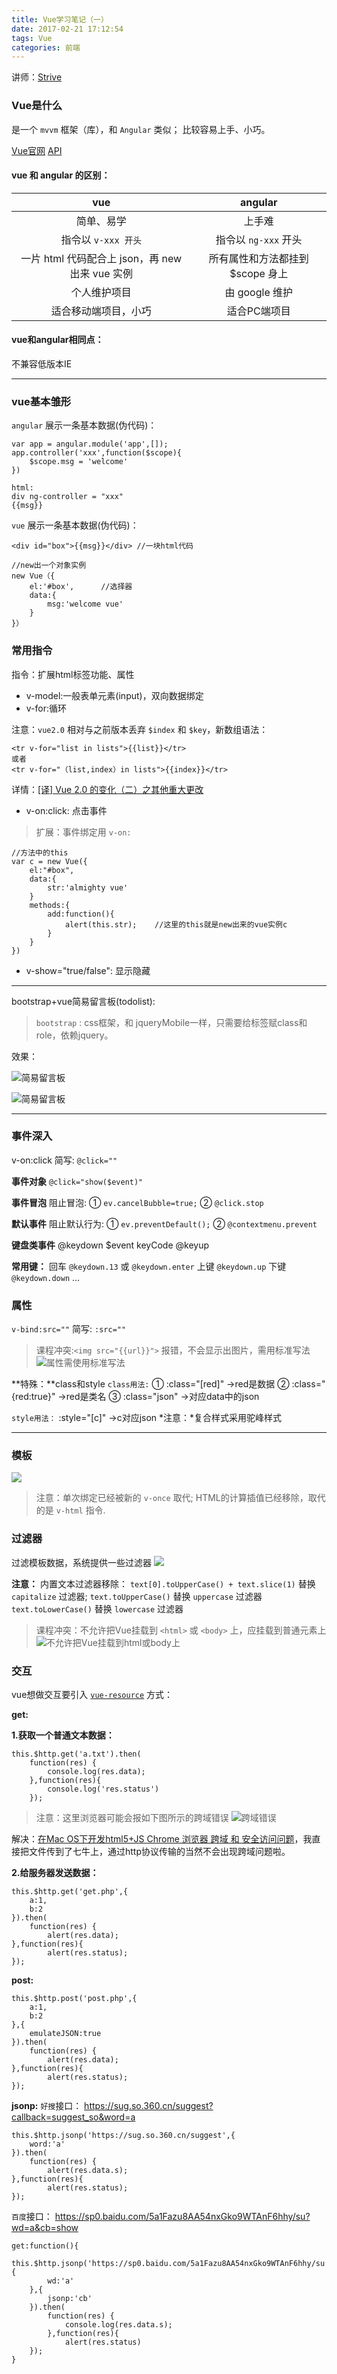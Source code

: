 ```yaml
---
title: Vue学习笔记（一）
date: 2017-02-21 17:12:54
tags: Vue
categories: 前端
---
```

讲师：[Strive](https://ke.qq.com/teacher/1023135381)

### Vue是什么
是一个 `mvvm` 框架（库），和 `Angular` 类似；
比较容易上手、小巧。

[Vue官网](http://cn.vuejs.org/)
[API](http://cn.vuejs.org/v2/api/)

#### vue 和 angular 的区别：

| vue        | angular           | 
|:-------------:|:-------------:|
| 简单、易学      | 上手难 |
| 指令以 `v-xxx 开头`      | 指令以 `ng-xxx` 开头      |
| 一片 html 代码配合上 json，再 new 出来 vue 实例 | 所有属性和方法都挂到 $scope 身上|
| 个人维护项目 |由 google 维护|
| 适合移动端项目，小巧 | 适合PC端项目 |

#### vue和angular相同点：
不兼容低版本IE

*****

### vue基本雏形
`angular` 展示一条基本数据(伪代码)：
```
var app = angular.module('app',[]);
app.controller('xxx',function($scope){
	$scope.msg = 'welcome'
})

html:
div ng-controller = "xxx"
{{msg}}
```

`vue` 展示一条基本数据(伪代码)：
```
<div id="box">{{msg}}</div>	//一块html代码

//new出一个对象实例
new Vue（{
	el:'#box',		//选择器
	data:{
		msg:'welcome vue'
	}
}）
```

### 常用指令
指令：扩展html标签功能、属性

+ v-model:一般表单元素(input)，双向数据绑定
+ v-for:循环

注意：`vue2.0` 相对与之前版本丢弃 `$index` 和 `$key`，新数组语法：

```
<tr v-for="list in lists">{{list}}</tr>
或者
<tr v-for="（list,index）in lists">{{index}}</tr>
```
详情：[[译] Vue 2.0 的变化（二）之其他重大更改](https://segmentfault.com/a/1190000007018605)

+ v-on:click: 点击事件
>扩展：事件绑定用 `v-on:`

```
//方法中的this
var c = new Vue({
	el:"#box",
	data:{
		str:'almighty vue'
	}
	methods:{
		add:function(){
			alert(this.str);	//这里的this就是new出来的vue实例c
		}
	}
})
```

+ v-show="true/false": 显示隐藏

***

bootstrap+vue简易留言板(todolist):
>`bootstrap` : css框架，和 jqueryMobile一样，只需要给标签赋class和role，依赖jquery。

效果：

![简易留言板](http://blogpic.at15cm.com/todolist1.png)

![简易留言板](http://blogpic.at15cm.com/todolist2.png)


******

### 事件深入
v-on:click 简写: `@click=""`

**事件对象**
`@click="show($event)"`

**事件冒泡**
阻止冒泡: ① `ev.cancelBubble=true;` ② `@click.stop`

**默认事件**
阻止默认行为: ① `ev.preventDefault();` ② `@contextmenu.prevent`

**键盘类事件**
@keydown $event keyCode
@keyup

**常用键：**
回车 `@keydown.13` 或 `@keydown.enter`
上键 `@keydown.up`
下键 `@keydown.down`
...

### 属性
`v-bind:src=""` 简写: `:src=""`

>课程冲突:`<img src="{{url}}">` 报错，不会显示出图片，需用标准写法
![属性需使用标准写法](http://blogpic.at15cm.com/bug-src.png)

**特殊：**class和style
`class用法:`
① :class="[red]"  ->red是数据
② :class="{red:true}"	->red是类名
③ :class="json" 	->对应data中的json

`style用法：`
:style="[c]" 	->c对应json
*注意：*复合样式采用驼峰样式

*****

### 模板
![](http://blogpic.at15cm.com/vue-bind1.png)

>注意：单次绑定已经被新的 `v-once` 取代;
HTML的计算插值已经移除，取代的是 `v-html` 指令.

### 过滤器
过滤模板数据，系统提供一些过滤器
![](http://blogpic.at15cm.com/vue-filter1.png )

**注意：**
内置文本过滤器移除：
`text[0].toUpperCase() + text.slice(1)` 替换 `capitalize` 过滤器;
`text.toUpperCase()` 替换 `uppercase` 过滤器
`text.toLowerCase()` 替换 `lowercase` 过滤器



>课程冲突：不允许把Vue挂载到 `<html>` 或 `<body>` 上，应挂载到普通元素上
![不允许把Vue挂载到html或body上](http://blogpic.at15cm.com/bug-mount.png)


### 交互
vue想做交互要引入 [`vue-resource`](https://github.com/pagekit/vue-resource)
方式：

**get:**

**1.获取一个普通文本数据：**
```
this.$http.get('a.txt').then(
	function(res) {
		console.log(res.data);
	},function(res){
		console.log('res.status')
	});
```
>注意：这里浏览器可能会报如下图所示的跨域错误
![跨域错误](http://blogpic.at15cm.com/%E8%B7%A8%E5%9F%9F%E9%97%AE%E9%A2%98.png)

解决：[在Mac OS下开发html5+JS Chrome 浏览器 跨域 和 安全访问问题](http://blog.csdn.net/justinjing0612/article/details/9532953)，我直接把文件传到了七牛上，通过http协议传输的当然不会出现跨域问题啦。

**2.给服务器发送数据：**
```
this.$http.get('get.php',{
	a:1,
	b:2
}).then(
	function(res) {
		alert(res.data);
},function(res){
		alert(res.status);
});
```

**post:**
```
this.$http.post('post.php',{
	a:1,
	b:2
},{
	emulateJSON:true
}).then(
	function(res) {
		alert(res.data);
},function(res){
		alert(res.status);
});
```

**jsonp:**
`好搜`接口：
	https://sug.so.360.cn/suggest?callback=suggest_so&word=a

```
this.$http.jsonp('https://sug.so.360.cn/suggest',{
	word:'a'
}).then(
	function(res) {
		alert(res.data.s);
},function(res){
		alert(res.status);
});
```

`百度`接口：
	https://sp0.baidu.com/5a1Fazu8AA54nxGko9WTAnF6hhy/su?wd=a&cb=show
	
```
get:function(){
	this.$http.jsonp('https://sp0.baidu.com/5a1Fazu8AA54nxGko9WTAnF6hhy/su',{
		wd:'a'
	},{
		jsonp:'cb'
	}).then(
		function(res) {
			console.log(res.data.s);
		},function(res){
			alert(res.status)
	});
}
```
